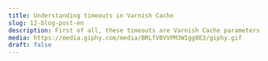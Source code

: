 ```yaml
---
title: Understanding timeouts in Varnish Cache
slug: 12-blog-post-en
description: First of all, these timeouts are Varnish Cache parameters. This means that they are global to all requests and backend connections, and are either set on startup or runtime via `varnishadm`.
media: https://media.giphy.com/media/BRLfVBVVPM3WIgg8E3/giphy.gif
draft: false
---
```

